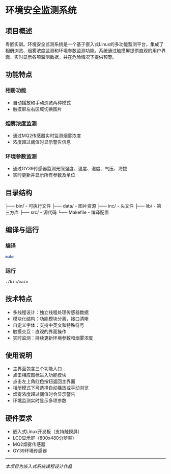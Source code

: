 # 环境安全监测系统

## 项目概述

粤嵌实训。环境安全监测系统是一个基于嵌入式Linux的多功能监测平台，集成了相册浏览、烟雾浓度监测和环境参数监测功能。系统通过触摸屏提供直观的用户界面，实时显示各项监测数据，并在危险情况下提供预警。

## 功能特点

### 相册功能
- 自动播放和手动浏览两种模式
- 触摸屏左右区域切换图片

### 烟雾浓度监测
- 通过MQ2传感器实时监测烟雾浓度
- 浓度超过阈值时显示警告信息

### 环境参数监测
- 通过GY39传感器监测光照强度、温度、湿度、气压、海拔
- 实时更新并显示所有参数及单位

## 目录结构
├── bin/ - 可执行文件
├── data/ - 图片资源
├── inc/ - 头文件
├── lib/ - 第三方库
├── src/ - 源代码
└── Makefile - 编译配置

## 编译与运行

### 编译
```bash
make
```

### 运行
```bash
./bin/main
```

## 技术特点

- 多线程设计：独立线程处理传感器数据
- 模块化结构：功能模块分离，接口清晰
- 自定义字体：支持中英文和特殊符号
- 触摸交互：直观的界面操作
- 实时监测：持续更新环境参数和烟雾浓度

## 使用说明

- 主界面包含三个功能入口
- 点击相应图标进入功能模块
- 点击左上角红色按钮返回主界面
- 相册模式下可选择自动播放或手动浏览
- 烟雾浓度超过阈值时会显示警告
- 环境监测实时显示多项参数

## 硬件要求

- 嵌入式Linux开发板（支持触摸屏）
- LCD显示屏（800x480分辨率）
- MQ2烟雾传感器
- GY39环境传感器

---

*本项目为嵌入式系统课程设计作品*
